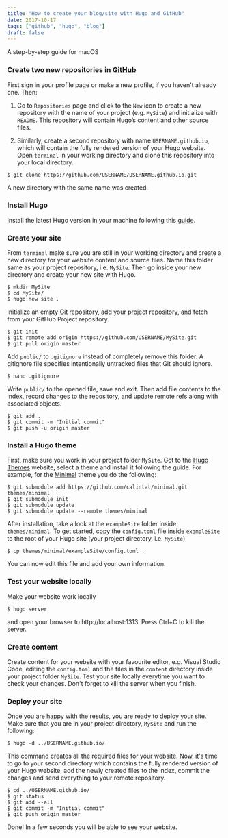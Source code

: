 ```yaml
---
title: "How to create your blog/site with Hugo and GitHub"
date: 2017-10-17
tags: ["github", "hugo", "blog"]
draft: false
---
```


A step-by-step guide for macOS 

### Create two new repositories in [GitHub](https://github.com)
First sign in your profile page or make a new profile, if you haven't already one. Then:

1. Go to `Repositories` page and click to the `New` icon to create a new repository with the name of your project (e.g. `MySite`) and initialize with `README`. This repository will contain Hugo’s content and other source files.

2. Similarly, create a second repository with name `USERNAME.github.io`, which will contain the fully rendered version of your Hugo website. Open `terminal` in your working directory and clone this repository into your local directory.
```
$ git clone https://github.com/USERNAME/USERNAME.github.io.git
```
A new directory with the same name was created.

### Install Hugo
Install the latest Hugo version in your machine following this [guide](https://gohugo.io/getting-started/installing).

### Create your site
From `terminal` make sure you are still in your working directory and create a new directory for your website content and source files. Name this folder same as your project repository, i.e. `MySite`. Then go inside your new directory and create your new site with Hugo.
```
$ mkdir MySite
$ cd MySite/
$ hugo new site .
```
Initialize an empty Git repository, add your project repository, and fetch from your GitHub Project repository.
```
$ git init
$ git remote add origin https://github.com/USERNAME/MySite.git
$ git pull origin master
``` 
Add `public/` to `.gitignore` instead of completely remove this folder. A gitignore file specifies intentionally untracked files that Git should ignore.
```
$ nano .gitignore
```
Write `public/` to the opened file, save and exit. Then add file contents to the index, record changes to the repository, and update remote refs along with associated objects.
```
$ git add .
$ git commit -m "Initial commit"
$ git push -u origin master
```

### Install a Hugo theme
First, make sure you work in your project folder `MySite`. Got to the [Hugo Themes](https://themes.gohugo.io) website, select a theme and install it following the guide. For example, for the [Minimal](https://themes.gohugo.io/minimal/) theme you do the following:
```
$ git submodule add https://github.com/calintat/minimal.git themes/minimal
$ git submodule init
$ git submodule update
$ git submodule update --remote themes/minimal
```
After installation, take a look at the `exampleSite` folder inside `themes/minimal`. To get started, copy the `config.toml` file inside `exampleSite` to the root of your Hugo site (your project directory, i.e. `MySite`)
```
$ cp themes/minimal/exampleSite/config.toml .
```
You can now edit this file and add your own information.

### Test your website locally
Make your website work locally
```
$ hugo server
```
 and open your browser to http://localhost:1313. Press Ctrl+C to kill the server.

### Create content
Create content for your website with your favourite editor, e.g. Visual Studio Code, editing the `config.toml` and the files in the `content` directory inside your project folder `MySite`. Test your site locally everytime you want to check your changes. Don't forget to kill the server when you finish.

### Deploy your site
Once you are happy with the results, you are ready to deploy your site. Make sure that you are in your project directory, `MySite` and run the following:
```
$ hugo -d ../USERNAME.github.io/
```
This command creates all the required files for your website. Now, it's time to go to your second directory which contains the fully rendered version of your Hugo website, add the newly created files to the index, commit the changes and send everything to your remote repository.
```
$ cd ../USERNAME.github.io/
$ git status
$ git add --all
$ git commit -m "Initial commit"
$ git push origin master
```
Done! In a few seconds you will be able to see your website.